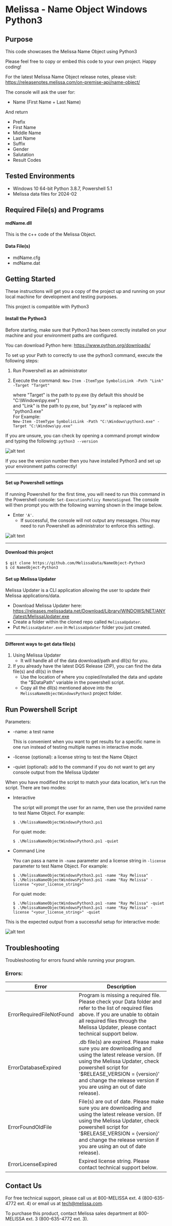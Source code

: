 # Melissa - Name Object Windows Python3

## Purpose
This code showcases the Melissa Name Object using Python3

Please feel free to copy or embed this code to your own project. Happy coding!

For the latest Melissa Name Object release notes, please visit: https://releasenotes.melissa.com/on-premise-api/name-object/

The console will ask the user for:

- Name (First Name + Last Name)

And return 

- Prefix
- First Name
- Middle Name
- Last Name
- Suffix
- Gender
- Salutation
- Result Codes

## Tested Environments
- Windows 10 64-bit Python 3.8.7, Powershell 5.1
- Melissa data files for 2024-02

## Required File(s) and Programs

#### mdName.dll

This is the c++ code of the Melissa Object.

#### Data File(s)
- mdName.cfg
- mdName.dat

## Getting Started
These instructions will get you a copy of the project up and running on your local machine for development and testing purposes.

This project is compatible with Python3

#### Install the Python3
Before starting, make sure that Python3 has been correctly installed on your machine and your environment paths are configured. 

You can download Python here: 
https://www.python.org/downloads/

To set up your Path to correctly to use the python3 command, execute the following steps:
1) Run Powershell as an administrator 
2) Execute the command: 
`New-Item -ItemType SymbolicLink -Path "Link" -Target "Target"`

    where "Target" is the path to py.exe (by default this should be "C:\Windows\py.exe")\
    and "Link" is the path to py.exe, but "py.exe" is replaced with "python3.exe"\
    For Example:\
    `New-Item -ItemType SymbolicLink -Path "C:\Windows\python3.exe" -Target "C:\Windows\py.exe"`

If you are unsure, you can check by opening a command prompt window and typing the following:
`python3 --version`

![alt text](/screenshots/python_version.PNG)

If you see the version number then you have installed Python3 and set up your environment paths correctly!

----------------------------------------

#### Set up Powershell settings
If running Powershell for the first time, you will need to run this command in the Powershell console: `Set-ExecutionPolicy RemoteSigned`.
The console will then prompt you with the following warning shown in the image below. 
 - Enter `'A'`. 
 	- If successful, the console will not output any messages. (You may need to run Powershell as administrator to enforce this setting).
	
 ![alt text](/screenshots/powershell_executionpolicy.png)

----------------------------------------

#### Download this project
```
$ git clone https://github.com/MelissaData/NameObject-Python3
$ cd NameObject-Python3
```

#### Set up Melissa Updater 
Melissa Updater is a CLI application allowing the user to update their Melissa applications/data. 

- Download Melissa Updater here: <https://releases.melissadata.net/Download/Library/WINDOWS/NET/ANY/latest/MelissaUpdater.exe>
- Create a folder within the cloned repo called `MelissaUpdater`.
- Put `MelissaUpdater.exe` in `MelissaUpdater` folder you just created.

----------------------------------------

#### Different ways to get data file(s)
1.  Using Melissa Updater
	- It will handle all of the data download/path and dll(s) for you. 
2.  If you already have the latest DQS Release (ZIP), you can find the data file(s) and dll(s) in there
	- Use the location of where you copied/installed the data and update the "$DataPath" variable in the powershell script.
	- Copy all the dll(s) mentioned above into the `MelissaNameObjectWindowsPython3` project folder.

## Run Powershell Script
Parameters:
- -name: a test name
 	
  This is convenient when you want to get results for a specific name in one run instead of testing multiple names in interactive mode.  

- -license (optional): a license string to test the Name Object
- -quiet (optional): add to the command if you do not want to get any console output from the Melissa Updater

When you have modified the script to match your data location, let's run the script. There are two modes:
- Interactive 

	The script will prompt the user for an name, then use the provided name to test Name Object. For example:
	```
	$ .\MelissaNameObjectWindowsPython3.ps1
	```
    For quiet mode:
    ```
    $ .\MelissaNameObjectWindowsPython3.ps1 -quiet
    ```
- Command Line 

	You can pass a name in ```-name``` parameter and a license string in ```-license``` parameter to test Name Object. For example:
	```
    $ .\MelissaNameObjectWindowsPython3.ps1 -name "Ray Melissa" 
    $ .\MelissaNameObjectWindowsPython3.ps1 -name "Ray Melissa" -license "<your_license_string>"
    ```
	For quiet mode:
    ```
    $ .\MelissaNameObjectWindowsPython3.ps1 -name "Ray Melissa" -quiet
    $ .\MelissaNameObjectWindowsPython3.ps1 -name "Ray Melissa" -license "<your_license_string>" -quiet
    ```
This is the expected output from a successful setup for interactive mode:

![alt text](/screenshots/output.png)

    
## Troubleshooting
Troubleshooting for errors found while running your program.

### Errors:
| Error      | Description |
| ----------- | ----------- |
| ErrorRequiredFileNotFound      | Program is missing a required file. Please check your Data folder and refer to the list of required files above. If you are unable to obtain all required files through the Melissa Updater, please contact technical support below. |
| ErrorDatabaseExpired   | .db file(s) are expired. Please make sure you are downloading and using the latest release version. (If using the Melissa Updater, check powershell script for '$RELEASE_VERSION = {version}'  and change the release version if you are using an out of date release).     |
| ErrorFoundOldFile   | File(s) are out of date. Please make sure you are downloading and using the latest release version. (If using the Melissa Updater, check powershell script for '$RELEASE_VERSION = {version}'  and change the release version if you are using an out of date release).    |
| ErrorLicenseExpired   | Expired license string. Please contact technical support below. |


## Contact Us
For free technical support, please call us at 800-MELISSA ext. 4
(800-635-4772 ext. 4) or email us at tech@melissa.com.

To purchase this product, contact Melissa sales department at
800-MELISSA ext. 3 (800-635-4772 ext. 3).

